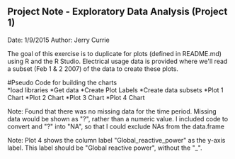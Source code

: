 ## Project Note - Exploratory Data Analysis (Project 1)
Date: 1/9/2015
Author: Jerry Currie

The goal of this exercise is to duplicate for plots (defined in README.md) using R and the R Studio. Electrical
usage data is provided where we'll read a subset (Feb 1 & 2 2007) of the data to create these plots.

#Pseudo Code for building the charts</br>
*load libraries
*Get data
*Create Plot Labels
*Create data subsets
*Plot 1 Chart
*Plot 2 Chart
*Plot 3 Chart
*Plot 4 Chart
 
Note: Found that there was no missing data for the time period. Missing data would be shown as "?", rather than
a numeric value. I included code to convert and "?" into "NA", so that I could exclude NAs from the data.frame

Note: Plot 4 shows the column label "Global_reactive_power" as the y-axis label. This label should be "Global 
reactive power", without the "_".  
 
